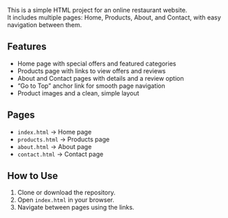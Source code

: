This is a simple HTML project for an online restaurant website.  
It includes multiple pages: Home, Products, About, and Contact, with easy navigation between them.

## Features

- Home page with special offers and featured categories  
- Products page with links to view offers and reviews  
- About and Contact pages with details and a review option  
- “Go to Top” anchor link for smooth page navigation  
- Product images and a clean, simple layout

## Pages

- `index.html` → Home page  
- `products.html` → Products page  
- `about.html` → About page  
- `contact.html` → Contact page

## How to Use

1. Clone or download the repository.
2. Open `index.html` in your browser.
3. Navigate between pages using the links.
